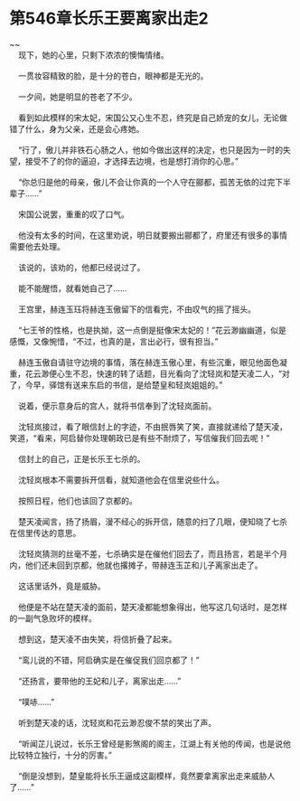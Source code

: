 # 第546章长乐王要离家出走2
~~<br>&nbsp;&nbsp;&nbsp;&nbsp;现下，她的心里，只剩下浓浓的懊悔情绪。<br><br>&nbsp;&nbsp;&nbsp;&nbsp;一贯妆容精致的脸，是十分的苍白，眼神都是无光的。<br><br>&nbsp;&nbsp;&nbsp;&nbsp;一夕间，她是明显的苍老了不少。<br><br>&nbsp;&nbsp;&nbsp;&nbsp;看到如此模样的宋太妃，宋国公又心生不忍，终究是自己娇宠的女儿，无论做错了什么，身为父亲，还是会心疼她。<br><br>&nbsp;&nbsp;&nbsp;&nbsp;“行了，傲儿并非铁石心肠之人，他如今做出这样的决定，也只是因为一时的失望，接受不了的你的逼迫，才选择去边境，也是想打消你的心思。”<br><br>&nbsp;&nbsp;&nbsp;&nbsp;“你总归是他的母亲，傲儿不会让你真的一个人守在郦都，孤苦无依的过完下半辈子……”<br><br>&nbsp;&nbsp;&nbsp;&nbsp;宋国公说罢，重重的叹了口气。<br><br>&nbsp;&nbsp;&nbsp;&nbsp;他没有太多的时间，在这里劝说，明日就要搬出郦都了，府里还有很多的事情需要他去处理。<br><br>&nbsp;&nbsp;&nbsp;&nbsp;该说的，该劝的，他都已经说过了。<br><br>&nbsp;&nbsp;&nbsp;&nbsp;能不能醒悟，就看她自己了……<br><br>&nbsp;&nbsp;&nbsp;&nbsp;王宫里，赫连玉珏将赫连玉傲留下的信看完，不由叹气的摇了摇头。<br><br>&nbsp;&nbsp;&nbsp;&nbsp;“七王爷的性格，也是执拗，这一点倒是挺像宋太妃的！”花云渺幽幽道，似是感慨，又像惋惜，“不过，也真的是，言出必行，很有担当。”<br><br>&nbsp;&nbsp;&nbsp;&nbsp;赫连玉傲自请驻守边境的事情，落在赫连玉傲心里，有些沉重，眼见他面色凝重，花云渺便心生不忍，快速的转了话题，目光看向了沈轻岚和楚天凌二人，“对了，今早，驿馆有送来东启的书信，是给楚皇和轻岚姐姐的。”<br><br>&nbsp;&nbsp;&nbsp;&nbsp;说着，便示意身后的宫人，就将书信奉到了沈轻岚面前。<br><br>&nbsp;&nbsp;&nbsp;&nbsp;沈轻岚接过，看了眼信封上的字迹，不由抿唇笑了笑，直接就递给了楚天凌，笑道，“看来，阿启替你处理朝政已是有些不耐烦了，写信催我们回去呢！”<br><br>&nbsp;&nbsp;&nbsp;&nbsp;信封上的自己，正是长乐王七杀的。<br><br>&nbsp;&nbsp;&nbsp;&nbsp;沈轻岚根本不需要拆开信看，就知道他会在信里说些什么。<br><br>&nbsp;&nbsp;&nbsp;&nbsp;按照日程，他们也该回了京都的。<br><br>&nbsp;&nbsp;&nbsp;&nbsp;楚天凌闻言，扬了扬眉，漫不经心的拆开信，随意的扫了几眼，便知晓了七杀在信里传达的意思。<br><br>&nbsp;&nbsp;&nbsp;&nbsp;沈轻岚猜测的丝毫不差，七杀确实是在催他们回去了，而且扬言，若是半个月内，他们还未回到京都，他就也撂摊子，带赫连玉芷和儿子离家出走了。<br><br>&nbsp;&nbsp;&nbsp;&nbsp;这话里话外，竟是威胁。<br><br>&nbsp;&nbsp;&nbsp;&nbsp;他便是不站在楚天凌的面前，楚天凌都能想象得出，他写这几句话时，是怎样的一副气急败坏的模样。<br><br>&nbsp;&nbsp;&nbsp;&nbsp;想到这，楚天凌不由失笑，将信折叠了起来。<br><br>&nbsp;&nbsp;&nbsp;&nbsp;“鸾儿说的不错，阿启确实是在催促我们回京都了！”<br><br>&nbsp;&nbsp;&nbsp;&nbsp;“还扬言，要带他的王妃和儿子，离家出走……”<br><br>&nbsp;&nbsp;&nbsp;&nbsp;“噗哧……”<br><br>&nbsp;&nbsp;&nbsp;&nbsp;听到楚天凌的话，沈轻岚和花云渺忍俊不禁的笑出了声。<br><br>&nbsp;&nbsp;&nbsp;&nbsp;“听闻芷儿说过，长乐王曾经是影煞阁的阁主，江湖上有关他的传闻，也是说他比较特立独行，十分的厉害。”<br><br>&nbsp;&nbsp;&nbsp;&nbsp;“倒是没想到，楚皇能将长乐王逼成这副模样，竟然要拿离家出走来威胁人了……”<br><br>
                    

<script>_fwqdsqadxfw()</script>
<div><script>_dfwf1dw();</script></div>
<div><script>_dfwf1agdw();</script></div>
                